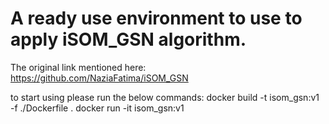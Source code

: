 # A ready use environment to use to apply iSOM_GSN algorithm.

The original link mentioned here: https://github.com/NaziaFatima/iSOM_GSN

to start using please run the below commands:
    docker build -t isom_gsn:v1 -f ./Dockerfile .
    docker run -it isom_gsn:v1
